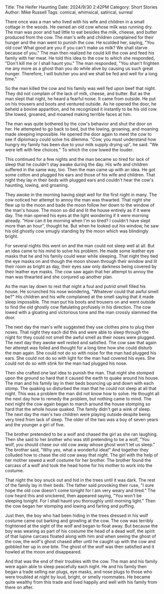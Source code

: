 Title: The Heifer Haunting
Date: 2024/9/30 2:42PM
Category: Short Stories
Author: Mike Russell
Tags: comical, whimsical, satirical, surreal

There once was a man who lived with his wife and children in a small cottage in the woods. He owned an old cow whose milk was running dry. The man was poor and had little to eat besides the milk, cheese, and butter produced from the cow. The man's wife and children complained for their hunger and the man went to punish the cow. He scolded her, saying, "You old cow! What good are you if you can't make us milk? We shall starve because of you." The man then realized he could kill the cow and feed his family with her meat. He told this idea to the cow to which she responded, "Don't kill me or I shall haunt you." The man responded, "You shan't frighten me any more as a ghost than you do while alive by causing us such great hunger. Therefore, I will butcher you and we shall be fed and well for a long time."

So the man killed the cow and his family was well fed upon beef that night. They did not complain of the lack of milk, cheese, and butter. But as the man slept that night, he heard a fearful noise. It came from outside. He put on his trousers and boots and ventured outside. As he opened the door, he beheld a bovine apparition, and he recognized it instantly to be his old cow. She lowed, groaned, and moaned making terrible faces at him.

The man was quite bothered by the cow's behavior and shut the door on her. He attempted to go back to bed, but the lowing, groaning, and moaning made sleeping impossible. He opened the door again to meet the cow to see if diplomacy could solve his dilemma. "Cow, you must understand how hungry my family has been due to your milk supply drying up", he said. "We were left with few choices." To which the cow lowed the louder.

This continued for a few nights and the man became so tired for lack of sleep that he couldn't stay awake during the day. His wife and children suffered in the same way, too. Then the man came up with an idea. He got some cotton and plugged his ears and those of his wife and children. That night they lay in their beds with plugged ears and couldn't hear the cow's haunting, lowing, and groaning.

They awoke in the morning having slept well for the first night in many. The cow noticed her attempt to annoy the man was thwarted. That night she flew up to the moon and bade the moon follow her down to the window of the man's house. The moon so did and lit the house entirely as if it were day. The man opened his eyes at the light wondering if it were morning already. "How can it be morning when I'm so tired? I couldn't have slept more than an hour", thought he. But when he looked out his window, he saw his old ghostly cow smugly standing by the moon which was blindingly bright.

For several nights this went on and the man could not sleep well at all. But an idea came to his mind to solve his problem. He made some leather eye masks that he and his family could wear while sleeping. That night they tied the eye masks on and though the moon shown through their window and lit their room as bright as day, their eyes saw only darkness being covered by their leather eye masks. The cow saw again that her attempt to annoy the man was thwarted and she conjured up another plan.

As the man lay down to rest that night a foul and putrid smell filled his house. He scrunched his nose wondering, "Whatever could that awful smell be?" His children and his wife complained at the smell saying that it made sleep impossible. The man put his boots and trousers on and went outside to find the old ghostly cow flatulating profusely in his direction. The cow lowed with a gloating and victorious tone and the man crossly slammed the door.

The next day the man's wife suggested they use clothes pins to plug their noses. That night they each did this and were able to sleep through the night for they could not smell the awful smell as their noses were plugged. The next day they awoke well rested and satisfied. The cow saw that again her attempt was foiled and thought for a long time how she could disturb the man again. She could not do so with noise for the man had plugged his ears. She could not do so with light for the man had covered his eyes. She could not do so with stink for the man had plugged his nose.

Then she crafted one last idea to punish the man. That night she stomped upon the ground so hard that it caused the earth to quake around his house. The man and his family lay in their beds bouncing up and down with each stomp. The quaking so disturbed the man that he could not sleep at all that night. This was a problem the man did not know how to solve. He thought all the next day how to remedy the problem, but nothing came to mind. The next night the cow again began to march around the house stomping so hard that the whole house quaked. The family didn't get a wink of sleep. The next day the man's two children were playing outside despite being very tired from lack of sleep. The older of the two was a boy of seven years and the younger a girl of five.

The brother pretended to be a wolf and chased the girl as she ran laughing. Then she said to her brother who was still pretending to be a wolf, "You wolf, you should chase our old cow away whose ghost won't let us sleep." The brother said, "Why yes, what a wonderful idea!" And together they colluded how to chase the old cow away that night. The girl with the help of her mother sewed a wolf costume for her brother. The brother found the carcass of a wolf and took the head home for his mother to work into the costume.

That night the boy snuck out and hid in the trees until it was dark. The rest of the family lay in their beds. The father said provoking their ruse, "I sure hope the old cow doesn't come tonight for I am very weary and tired." The cow heard this and snickered, then appeared saying, "You won't be sleeping tonight. For I shall haunt you thoroughly until morning light." Then the cow began her stomping and lowing and farting and puffing.

Just then, the boy who had been hiding in the trees dressed in his wolf costume came out barking and growling at the cow. The cow was terribly frightened at the sight of the wolf and began to float away. But because the boy was wearing as part of his costume the head of a dead wolf, the spirit of that lupine carcass floated along with him and when seeing the ghost of the cow, the wolf's ghost chased after until he caught up with the cow and gobbled her up in one bite. The ghost of the wolf was then satisfied and it howled at the moon and disappeared.

And that was the end of their troubles with the cow. The man and his family were again able to sleep peacefully each night. He and his family then began a trade selling ear plugs, eye masks, and nose plugs to those who were troubled at night by loud, bright, or smelly roommates. He became quite wealthy from this trade and lived happily and well with his family from there on after.